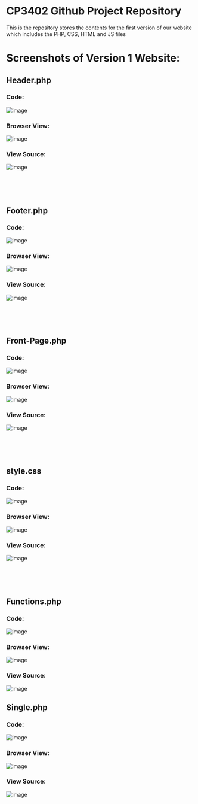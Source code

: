# CP3402 Github Project Repository
This is the repository stores the contents for the first version of our website which includes the PHP, CSS, HTML and JS files


# Screenshots of Version 1 Website:

## Header.php

### Code:
![image](https://github.com/AdityaVijay1/CMS-GroupPA1V1/assets/84958533/3abe0a7a-4bad-411f-b51a-902e4684dfc1)
### Browser View:
![image](https://github.com/AdityaVijay1/CMS-GroupPA1V1/assets/84958533/3a10c8c0-a2e0-4871-bdf6-8aac0dc3b3e6)
### View Source:
![image](https://github.com/AdityaVijay1/CMS-GroupPA1V1/assets/84958533/d7edbb7a-c752-492c-926f-9a3cf885efe3)

<br><br><br>

## Footer.php

### Code:
![image](https://github.com/AdityaVijay1/CMS-GroupPA1V1/assets/84958533/3a64136c-e0a4-40e6-983e-9db8a43d56d9)

### Browser View:
![image](https://github.com/AdityaVijay1/CMS-GroupPA1V1/assets/84958533/fdfb56b5-29c6-42ec-8e3c-b3d12502e98d)

### View Source:
![image](https://github.com/AdityaVijay1/CMS-GroupPA1V1/assets/84958533/288f190c-664d-4330-8a28-580b941830e9)

<br><br><br>

## Front-Page.php

### Code:
![image](https://github.com/AdityaVijay1/CMS-GroupPA1V1/assets/84958533/ee4647c3-fc38-47e5-89dc-8aa573c983ed)

### Browser View:
![image](https://github.com/AdityaVijay1/CMS-GroupPA1V1/assets/84958533/ddc5c3a7-31fa-4029-ba85-7c1e97eff9dc)

### View Source:
![image](https://github.com/AdityaVijay1/CMS-GroupPA1V1/assets/84958533/ce73f956-9eea-43cd-beae-a41aa1d4442b)


<br><br><br>

## style.css

### Code:
![image](https://github.com/AdityaVijay1/CMS-GroupPA1V1/assets/84958533/6e0480c4-02d6-4666-82e9-72d530a7f722)

### Browser View:
![image](https://github.com/AdityaVijay1/CMS-GroupPA1V1/assets/84958533/be869c24-fab0-4e49-8718-8d4ff1c817af)

### View Source:
![image](https://github.com/AdityaVijay1/CMS-GroupPA1V1/assets/84958533/eec088d2-b33f-4cb0-af7f-4f4bc3ad74e2)

<br><br><br>

## Functions.php

### Code:
![image](https://github.com/AdityaVijay1/CMS-GroupPA1V1/assets/84958533/4d51f53b-907f-45fe-a77a-fba62d8544d8)

### Browser View:
![image](https://github.com/AdityaVijay1/CMS-GroupPA1V1/assets/84958533/2880da7f-067e-4164-816d-56e57b9aee05)

### View Source:
![image](https://github.com/AdityaVijay1/CMS-GroupPA1V1/assets/84958533/f8e4c590-c9ec-42fe-9d80-203b0d7f06f9)

## Single.php

### Code:
![image](https://github.com/AdityaVijay1/CMS-GroupPA1V1/assets/84958533/e418db57-839b-460a-b324-1b5229d96b85)

### Browser View:
![image](https://github.com/AdityaVijay1/CMS-GroupPA1V1/assets/84958533/7d249dcc-53d3-4f57-9c86-40d919ec60ab)

### View Source:
![image](https://github.com/AdityaVijay1/CMS-GroupPA1V1/assets/84958533/152b905f-2b5d-4a4d-8002-c1a3524b7b99)





